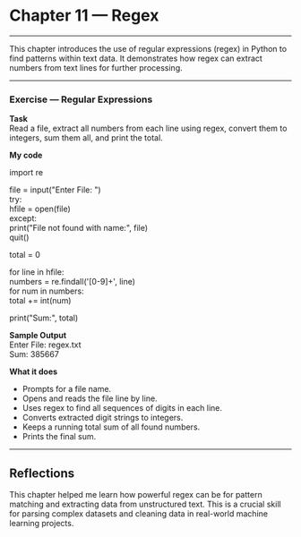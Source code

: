 # Chapter 11 — Regex

---

This chapter introduces the use of regular expressions (regex) in Python to find patterns within text data. It demonstrates how regex can extract numbers from text lines for further processing.

---

### Exercise — Regular Expressions

**Task**  
Read a file, extract all numbers from each line using regex, convert them to integers, sum them all, and print the total.

**My code**

import re

file = input("Enter File: ")  
try:  
    hfile = open(file)  
except:  
    print("File not found with name:", file)  
    quit()  

total = 0  

for line in hfile:  
    numbers = re.findall('[0-9]+', line)  
    for num in numbers:  
        total += int(num)  

print("Sum:", total)

**Sample Output**  
Enter File: regex.txt  
Sum: 385667

**What it does**  
- Prompts for a file name.  
- Opens and reads the file line by line.  
- Uses regex to find all sequences of digits in each line.  
- Converts extracted digit strings to integers.  
- Keeps a running total sum of all found numbers.  
- Prints the final sum.

---

## Reflections

This chapter helped me learn how powerful regex can be for pattern matching and extracting data from unstructured text. This is a crucial skill for parsing complex datasets and cleaning data in real-world machine learning projects.